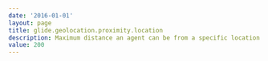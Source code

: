 ```yaml
---
date: '2016-01-01'
layout: page
title: glide.geolocation.proximity.location
description: Maximum distance an agent can be from a specific location and still be placed at that location (in meters)
value: 200
---
```

